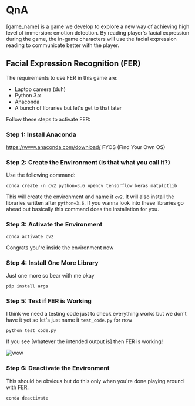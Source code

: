 # QnA
[game_name] is a game we develop to explore a new way of achieving high level of immersion: emotion detection. By reading player's facial expression during the game, the in-game characters will use the facial expression reading to communicate better with the player.

## Facial Expression Recognition (FER)
The requirements to use FER in this game are:
* Laptop camera (duh)
* Python 3.x
* Anaconda
* A bunch of libraries but let's get to that later

Follow these steps to activate FER:

### Step 1: Install Anaconda
https://www.anaconda.com/download/ FYOS (Find Your Own OS)

### Step 2: Create the Environment (is that what you call it?)
Use the following command:

```conda create -n cv2 python=3.6 opencv tensorflow keras matplotlib```

This will create the environment and name it `cv2`. It will also install the libraries written after `python=3.6`. If you wanna look into these libraries go ahead but basically this command does the installation for you.

### Step 3: Activate the Environment
```conda activate cv2```

Congrats you're inside the environment now

### Step 4: Install One More Library
Just one more so bear with me okay

```pip install args```

### Step 5: Test if FER is Working
I think we need a testing code just to check everything works but we don't have it yet so let's just name it `test_code.py` for now

```python test_code.py```

If you see [whatever the intended output is] then FER is working!

![wow](https://pics.me.me/such-problem-much-fix-very-tech-such-support-wow-2737205.png)


### Step 6: Deactivate the Environment
This should be obvious but do this only when you're done playing around with FER.

```conda deactivate```


